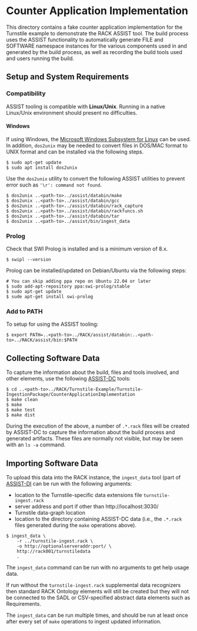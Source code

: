 # Counter Application Implementation

This directory contains a fake counter application implementation for the Turnstile example to demonstrate the RACK ASSIST tool. 
The build process uses the ASSIST functionality to
automatically generate FILE and SOFTWARE namespace instances for the
various components used in and generated by the build process, as well
as recording the build tools used and users running the build. 

## Setup and System Requirements

### Compatibility

ASSIST tooling is compatible with **Linux/Unix**.  Running in a native
Linux/Unix environment should present no difficulties.

#### Windows

If using Windows, the [Microsoft Windows Subsystem for Linux](https://docs.microsoft.com/en-us/windows/wsl/install-win10) can be used. In addition, `dos2unix` may be needed to convert files in DOS/MAC format to UNIX format and can be installed via the following steps.
  
```
$ sudo apt-get update
$ sudo apt install dos2unix
``` 

Use the `dos2unix` utility to convert the following ASSIST utilities to prevent error such as ```'\r': command not found```.

```
$ dos2unix ..<path-to>../assist/databin/make
$ dos2unix ..<path-to>../assist/databin/gcc
$ dos2unix ..<path-to>../assist/databin/rack_capture
$ dos2unix ..<path-to>../assist/databin/rackfuncs.sh
$ dos2unix ..<path-to>../assist/databin/tar
$ dos2unix ..<path-to>../assist/bin/ingest_data
```

### Prolog
Check that SWI Prolog is installed and is a minimum version of 8.x.

```
$ swipl --version
``` 

Prolog can be installed/updated on Debian/Ubuntu via the following steps:

```
# You can skip adding ppa repo on Ubuntu 22.04 or later
$ sudo add-apt-repository ppa:swi-prolog/stable
$ sudo apt-get update
$ sude apt-get install swi-prolog
```
### Add to PATH
To setup for using the ASSIST tooling:

```
$ export PATH=..<path-to>../RACK/assist/databin:..<path-to>../RACK/assist/bin:$PATH
```

## Collecting Software Data
To capture the information about the build, files and tools involved, and other elements, use the following [ASSIST-DC](https://github.com/ge-high-assurance/RACK/tree/master/assist#assist-dc----data-collection) tools:

```
$ cd ..<path-to>../RACK/Turnstile-Example/Turnstile-IngestionPackage/CounterApplicationImplementation
$ make clean
$ make
$ make test
$ make dist
```

During the execution of the above, a number of `.*.rack` files will be
created by ASSIST-DC to capture the information about the build
process and generated artifacts.  These files are normally not
visible, but may be seen with an `ls -a` command.

## Importing Software Data
To upload this data into the RACK instance, the `ingest_data` tool (part of [ASSIST-DI](https://github.com/ge-high-assurance/RACK/tree/master/assist#assist-di----data-ingestion]) can
be run with the following arguments:
* location to the Turnstile-specific data extensions file `turnstile-ingest.rack`
* server address and port if other than http://localhost:3030/
* Turnstile data-graph location
* location to the directory containing ASSIST-DC data (i.e., the `.*.rack` files generated during the `make` operations above).

```
$ ingest_data \
    -r ../turnstile-ingest.rack \
    -o http://optionalserveraddr:port/ \
    http://rack001/turnstiledata 
    .
```

The `ingest_data` command can be run with no arguments to get help usage data.

If run without the `turnstile-ingest.rack` supplemental data
recognizers then standard RACK Ontology elements will still be created
but they will not be connected to the SADL or CSV-specified abstract
data elements such as Requirements.

The `ingest_data` can be run multiple times, and should be run at
least once after every set of `make` operations to ingest updated
information.
